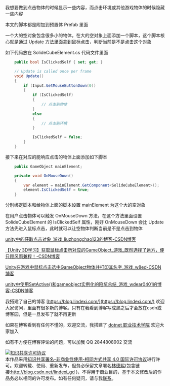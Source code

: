 
我想要做到点击物体的时候显示一些内容，而点击环境或其他游戏物体的时候隐藏一些内容

<!--more-->


<!-- CreateTime:5/31/2020 3:57:25 PM -->

<!-- 发布 -->

本文的脚本都是附加到预置体 Prefab 里面

一个大的空对象包含很多小的物体，在大的空对象上面添加一个脚本，这个脚本核心就是通过 Update 方法里面拿到鼠标点击，判断当前是不是点击这个对象

如下代码放在 SolideCubeElement.cs 代码文件里面

```csharp
    public bool IsClickedSelf { set; get; }

    // Update is called once per frame
    void Update()
    {
        if (Input.GetMouseButtonDown(0))
        {
            if (IsClickedSelf)
            {
            	// 点击到物体
            }
            else
            {
                // 点击到环境
            }

            IsClickedSelf = false;
        }
    }
```

接下来在对应的能响应点击的物体上面添加如下脚本

```csharp
    public GameObject mainElement;

    private void OnMouseDown()
    {
        var element = mainElement.GetComponent<SolideCubeElement>();
        element.IsClickedSelf = true;
    }
```

分别绑定脚本和给物体上面的脚本设置 mainElement 为这个大的空对象

在用户点击物体可以触发 OnMouseDown 方法，在这个方法里面设置 SolideCubeElement 的 IsClickedSelf 属性，刚好 OnMouseDown 会比 Update 方法先进入鼠标点击，此时就可以让空物体判断当前是不是点击到物体

[unity中的获取点击对象_游戏_liuzhongchao123的博客-CSDN博客](https://blog.csdn.net/liuzhongchao123/article/details/82151296 )

[【Unity 3D学习】获取鼠标点击所对应的GameObject_游戏_既然选择了远方，便只顾风雨兼程！-CSDN博客](https://blog.csdn.net/u011601165/article/details/54317390 )

[Unity在游戏中鼠标点击选中GameObject物体并打印其名字_游戏_w8ed-CSDN博客](https://blog.csdn.net/MASILEJFOAISEGJIAE/article/details/84205633?utm_medium=distribute.pc_relevant_t0.none-task-blog-BlogCommendFromMachineLearnPai2-1.nonecase&depth_1-utm_source=distribute.pc_relevant_t0.none-task-blog-BlogCommendFromMachineLearnPai2-1.nonecase )

[unity中使用SetActive()和gameobject实例化的陷坑总结_游戏_wdear0401的博客-CSDN博客](https://blog.csdn.net/wdear0401/article/details/62043171 )



我搭建了自己的博客 [https://blog.lindexi.com/](https://blog.lindexi.com/) 欢迎大家访问，里面有很多新的博客。只有在我看到博客写成熟之后才会放在csdn或博客园，但是一旦发布了就不再更新

如果在博客看到有任何不懂的，欢迎交流，我搭建了 [dotnet 职业技术学院](https://t.me/dotnet_campus) 欢迎大家加入

如有不方便在博客评论的问题，可以加我 QQ 2844808902 交流

<a rel="license" href="http://creativecommons.org/licenses/by-nc-sa/4.0/"><img alt="知识共享许可协议" style="border-width:0" src="https://licensebuttons.net/l/by-nc-sa/4.0/88x31.png" /></a><br />本作品采用<a rel="license" href="http://creativecommons.org/licenses/by-nc-sa/4.0/">知识共享署名-非商业性使用-相同方式共享 4.0 国际许可协议</a>进行许可。欢迎转载、使用、重新发布，但务必保留文章署名[林德熙](http://blog.csdn.net/lindexi_gd)(包含链接:http://blog.csdn.net/lindexi_gd )，不得用于商业目的，基于本文修改后的作品务必以相同的许可发布。如有任何疑问，请与我[联系](mailto:lindexi_gd@163.com)。